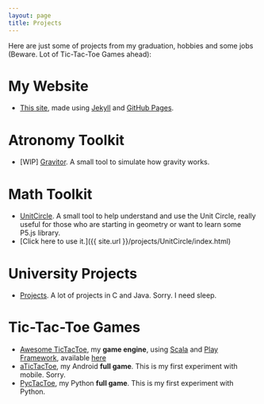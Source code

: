 ```yaml
---
layout: page
title: Projects
---
```


Here are just some of projects from my graduation, hobbies and some jobs (Beware. Lot of Tic-Tac-Toe Games ahead):

# My Website #
* [This site](https://github.com/gabrsar/gabrsar.github.io), made using [Jekyll](https://jekyllrb.com/) and [GitHub Pages](https://pages.github.com/).

# Atronomy Toolkit #
* [WIP] [Gravitor](https://github.com/gabrsar/Gravitor). A small tool to simulate how gravity works.

# Math Toolkit #
* [UnitCircle](https://github.com/gabrsar/UnitCircle). A small tool to help understand and use the Unit Circle, really useful for those who are starting in geometry or want to learn some P5.js library.
* [Click here to use it.]({{ site.url }}/projects/UnitCircle/index.html)

# University Projects #
* [Projects](https://github.com/gabrsar/projetos-graduacao). A lot of projects in C and Java. Sorry. I need sleep.

# Tic-Tac-Toe Games #
* [Awesome TicTacToe](https://github.com/gabrsar/awttt), my **game engine**, using [Scala](http://www.scala-lang.org/) and [Play Framework](https://www.playframework.com/), available [here](http://awttt.gabrielsaraiva.com.br)
* [aTicTacToe](https://github.com/gabrsar/atictactoe), my Android **full game**. This is my first experiment with mobile. Sorry.
* [PycTacToe](https://github.com/gabrsar/PycTacToe), my Python **full game**. This is my first experiment with Python.
